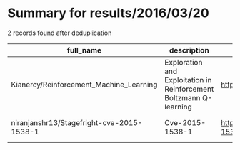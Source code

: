 
# Summary for results/2016/03/20
    
2 records found after deduplication

| full_name | description | html_url | matched_list | matched_count | pushed_at | size | stargazers_count | language | forks_count | vul_ids |
|-------------------------------------------|--------------------------------------------------------------------|--------------------------------------------------------------|----------------|-----------------|---------------------------|--------|--------------------|-------------|---------------|-------------------|
| Kianercy/Reinforcement_Machine_Learning | Exploration and Exploitation in Reinforcement Boltzmann Q-learning | https://github.com/Kianercy/Reinforcement_Machine_Learning | ['exploit'] | 1 | 2016-03-20 18:00:18+00:00 | 181 | 0 | Mathematica | 0 | [] |
| niranjanshr13/Stagefright-cve-2015-1538-1 | Cve-2015-1538-1 | https://github.com/niranjanshr13/Stagefright-cve-2015-1538-1 | ['cve-2'] | 1 | 2016-03-20 20:30:44+00:00 | 5 | 0 | Python | 0 | ['CVE-2015-1538'] |
